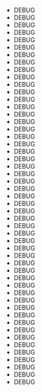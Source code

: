 * DEBUG
* DEBUG
* DEBUG
* DEBUG
* DEBUG
* DEBUG
* DEBUG
* DEBUG
* DEBUG
* DEBUG
* DEBUG
* DEBUG
* DEBUG
* DEBUG
* DEBUG
* DEBUG
* DEBUG
* DEBUG
* DEBUG
* DEBUG
* DEBUG
* DEBUG
* DEBUG
* DEBUG
* DEBUG
* DEBUG
* DEBUG
* DEBUG
* DEBUG
* DEBUG
* DEBUG
* DEBUG
* DEBUG
* DEBUG
* DEBUG
* DEBUG
* DEBUG
* DEBUG
* DEBUG
* DEBUG
* DEBUG
* DEBUG
* DEBUG
* DEBUG
* DEBUG
* DEBUG
* DEBUG
* DEBUG
* DEBUG
* DEBUG
* DEBUG
